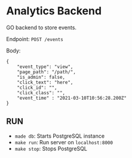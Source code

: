 #  Analytics Backend

GO backend to store events.


Endpoint: `POST /events`

Body:
```
{
    "event_type": "view",
    "page_path": "/path/",
    "is_admin": false,
    "click_text": "here",
    "click_id": "",
    "click_class": "",
    "event_time" : "2021-03-10T10:56:28.200Z"
}
```

## RUN

- `made db`: Starts PostgreSQL instance
- `make run`: Run server on `localhost:8000`
- `make stop`: Stops PostgreSQL
